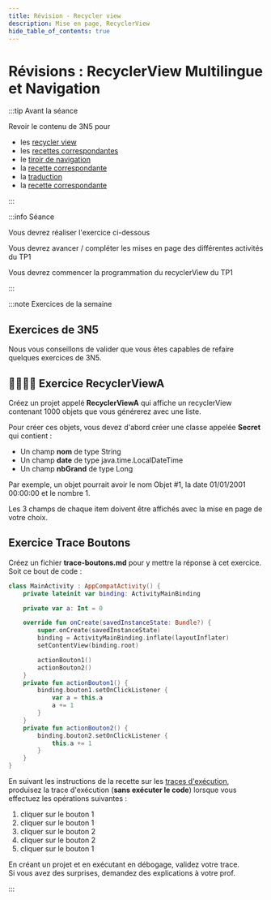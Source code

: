 ```yaml
---
title: Révision - Recycler view
description: Mise en page, RecyclerView
hide_table_of_contents: true
---
```


# Révisions : RecyclerView Multilingue et Navigation

<Row>

<Column>

:::tip Avant la séance

Revoir le contenu de 3N5 pour 
- les [recycler view](https://info.cegepmontpetit.ca/3N5-Prog3/cours/7.1-recycler) 
- les [recettes correspondantes](https://info.cegepmontpetit.ca/3N5-Prog3/recettes/recycler-view-01-string)
- le [tiroir de navigation](https://info.cegepmontpetit.ca/3N5-Prog3/cours/11.1-tiroir)
- la [recette correspondante](https://info.cegepmontpetit.ca/3N5-Prog3/recettes/tiroir)
- la [traduction](https://info.cegepmontpetit.ca/3N5-Prog3/cours/13.2-multilingue)
- la [recette correspondante](https://info.cegepmontpetit.ca/3N5-Prog3/recettes/multilingue) 

:::

</Column>

<Column>

:::info Séance

Vous devrez réaliser l'exercice ci-dessous

Vous devrez avancer / compléter les mises en page des différentes activités du TP1

Vous devrez commencer la programmation du recyclerView du TP1

:::

</Column>

</Row>

:::note Exercices de la semaine

## Exercices de 3N5

Nous vous conseillons de valider que vous êtes capables de refaire quelques exercices de 3N5.

## 👨‍🎓👨‍🎓 Exercice RecyclerViewA

Créez un projet appelé **RecyclerViewA** qui affiche un recyclerView contenant 1000 objets que vous générerez avec une liste.

Pour créer ces objets, vous devez d'abord créer une classe appelée **Secret** qui contient :

- Un champ **nom** de type String
- Un champ **date** de type java.time.LocalDateTime
- Un champ **nbGrand** de type Long

Par exemple, un objet pourrait avoir le nom Objet #1, la date 01/01/2001 00:00:00 et le nombre 1.

Les 3 champs de chaque item doivent être affichés avec la mise en page de votre choix.

## Exercice Trace Boutons
Créez un fichier **trace-boutons.md** pour y mettre la réponse à cet exercice.  
Soit ce bout de code :

```kotlin
class MainActivity : AppCompatActivity() {
    private lateinit var binding: ActivityMainBinding

    private var a: Int = 0

    override fun onCreate(savedInstanceState: Bundle?) {
        super.onCreate(savedInstanceState)
        binding = ActivityMainBinding.inflate(layoutInflater)
        setContentView(binding.root)

        actionBouton1()
        actionBouton2()
    }
    private fun actionBouton1() {
        binding.bouton1.setOnClickListener {
            var a = this.a
            a += 1
        }
    }
    private fun actionBouton2() {
        binding.bouton2.setOnClickListener {
            this.a += 1
        }
    }
}
```

En suivant les instructions de la recette sur les [traces d'exécution](../recettes/produire-une-trace),
produisez la trace d'exécution (**sans exécuter le code**) lorsque vous effectuez les opérations suivantes :
1. cliquer sur le bouton 1
2. cliquer sur le bouton 1
3. cliquer sur le bouton 2
4. cliquer sur le bouton 2
5. cliquer sur le bouton 1

En créant un projet et en exécutant en débogage, validez votre trace.  
Si vous avez des surprises, demandez des explications à votre prof.

:::
